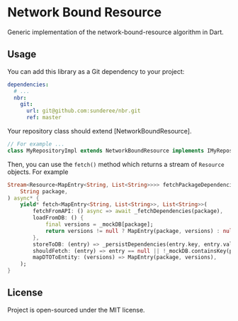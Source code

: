 # Network Bound Resource

Generic implementation of the network-bound-resource algorithm in Dart.

## Usage

You can add this library as a Git dependency to your project:

```yaml
dependencies:
  # ...
  nbr:
    git:
      url: git@github.com:sunderee/nbr.git
      ref: master
```

Your repository class should extend [NetworkBoundResource].

```dart
// For example ...
class MyRepositoryImpl extends NetworkBoundResource implements IMyRepository {}
```

Then, you can use the `fetch()` method which returns a stream of `Resource` objects. For example

```dart
Stream<Resource<MapEntry<String, List<String>>>> fetchPackageDependencies(
    String package,
) async* {
    yield* fetch<MapEntry<String, List<String>>, List<String>>(
        fetchFromAPI: () async => await _fetchDependencies(package),
        loadFromDB: () {
            final versions = _mockDB[package];
            return versions != null ? MapEntry(package, versions) : null;
        },
        storeToDB: (entry) => _persistDependencies(entry.key, entry.value),
        shouldFetch: (entry) => entry == null || !_mockDB.containsKey(package),
        mapDTOToEntity: (versions) => MapEntry(package, versions),
    );
}
```

## License

Project is open-sourced under the MIT license.
